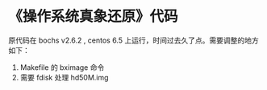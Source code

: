 # 《操作系统真象还原》代码

原代码在 bochs v2.6.2 , centos 6.5 上运行，时间过去久了点。需要调整的地方如下：

1. Makefile 的 bximage 命令
2. 需要 fdisk 处理 hd50M.img
